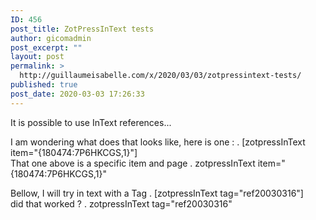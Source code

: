 ```yaml
---
ID: 456
post_title: ZotPressInText tests
author: gicomadmin
post_excerpt: ""
layout: post
permalink: >
  http://guillaumeisabelle.com/x/2020/03/03/zotpressintext-tests/
published: true
post_date: 2020-03-03 17:26:33
---
```

<!-- wp:paragraph -->

It is possible to use InText references...

<!-- /wp:paragraph -->

<!-- wp:paragraph -->

I am wondering what does that looks like, here is one : . [zotpressInText item="{180474:7P6HKCGS,1}"]  
That one above is a specific item and page . zotpressInText item="{180474:7P6HKCGS,1}"

<!-- /wp:paragraph -->

<!-- wp:paragraph -->

Bellow, I will try in text with a Tag . [zotpressInText tag="ref20030316"]  
did that worked ? . zotpressInText tag="ref20030316"

<!-- /wp:paragraph -->